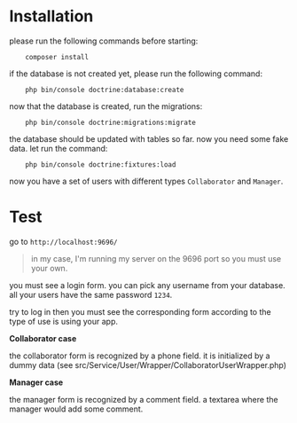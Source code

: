 # Installation

please run the following commands before starting:

```
    composer install
```

if the database is not created yet, please run the following command:

```
    php bin/console doctrine:database:create
```

now that the database is created, run the migrations:

```
    php bin/console doctrine:migrations:migrate
```

the database should be updated with tables so far. now you need some fake data.
let run the command:

```
    php bin/console doctrine:fixtures:load
```

now you have a set of users with different types `Collaborator` and `Manager`.

# Test

go to `http://localhost:9696/`

> in my case, I'm running my server on the 9696 port so you must use your own.

you must see a login form. you can pick any username from your database.
all your users have the same password `1234`.

try to log in then you must see the corresponding form according to the type of use is using your app.

**Collaborator case**

the collaborator form is recognized by a phone field. it is initialized by a dummy data (see
src/Service/User/Wrapper/CollaboratorUserWrapper.php)

**Manager case**

the manager form is recognized by a comment field. a textarea where the manager would add some comment.
